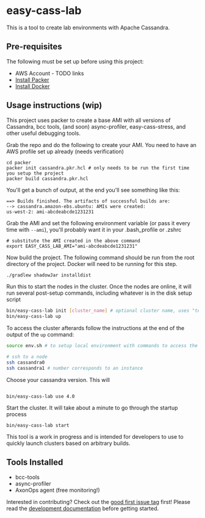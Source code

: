 # easy-cass-lab

This is a tool to create lab environments with Apache Cassandra.

## Pre-requisites

The following must be set up before using this project:

* AWS Account - TODO links
* [Install Packer](https://developer.hashicorp.com/packer/install?ajs_aid=dc7c0e66-3245-44af-87cd-e692bd64d1df&product_intent=packer)
* [Install Docker](https://www.docker.com/products/docker-desktop/)

## Usage instructions (wip)

This project uses packer to create a base AMI with all versions of Cassandra, bcc tools, (and soon) async-profiler, easy-cass-stress, and other useful debugging tools.

Grab the repo and do the following to create your AMI.  You need to have an AWS profile set up already (needs verification)

```shell
cd packer
packer init cassandra.pkr.hcl # only needs to be run the first time you setup the project
packer build cassandra.pkr.hcl
```

You'll get a bunch of output, at the end you'll see something like this:

```text
==> Builds finished. The artifacts of successful builds are:
--> cassandra.amazon-ebs.ubuntu: AMIs were created:
us-west-2: ami-abcdeabcde1231231
```

Grab the AMI and set the following environment variable (or pass it every time with `--ami`),
you'll probably want it in your .bash_profile or .zshrc

```shell
# substitute the AMI created in the above command
export EASY_CASS_LAB_AMI="ami-abcdeabcde1231231" 
```

Now build the project. The following command should be run from the root directory of the project. Docker will need to be running for this step.

```bash
./gradlew shadowJar installdist
```

Run this to start the nodes in the cluster. Once the nodes are online, it will run several post-setup commands, including
whatever is in the disk setup script

```bash
bin/easy-cass-lab init [cluster_name] # optional cluster name, uses "test" if not specified 
bin/easy-cass-lab up 
```

To access the cluster afterards follow the instructions at the end of the output of the `up` command:

```bash
source env.sh # to setup local environment with commands to access the cluster

# ssh to a node
ssh cassandra0
ssh cassandra1 # number corresponds to an instance
```

Choose your cassandra version.  This will 

```shell

bin/easy-cass-lab use 4.0
```

Start the cluster.  It will take about a minute to go through the startup process

```shell
bin/easy-cass-lab start
```

This tool is a work in progress and is intended for developers to use to quickly launch clusters based on arbitrary builds.

## Tools Installed

* bcc-tools
* async-profiler
* AxonOps agent (free monitoring!)

Interested in contributing?  Check out the [good first issue tag](https://github.com/rustyrazorblade/easy-cass-lab/issues?q=is%3Aissue+is%3Aopen+label%3A%22good+first+issue%22) first!  Please read the [development documentation](http://rustyrazorblade.com/easy-cass-lab/development) before getting started.


